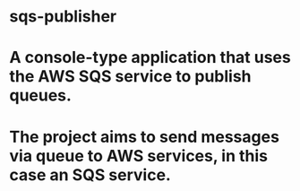 # sqs-publisher
<h1> A console-type application that uses the AWS SQS service to publish queues.</h1>

# The project aims to send messages via queue to AWS services, in this case an SQS service.

